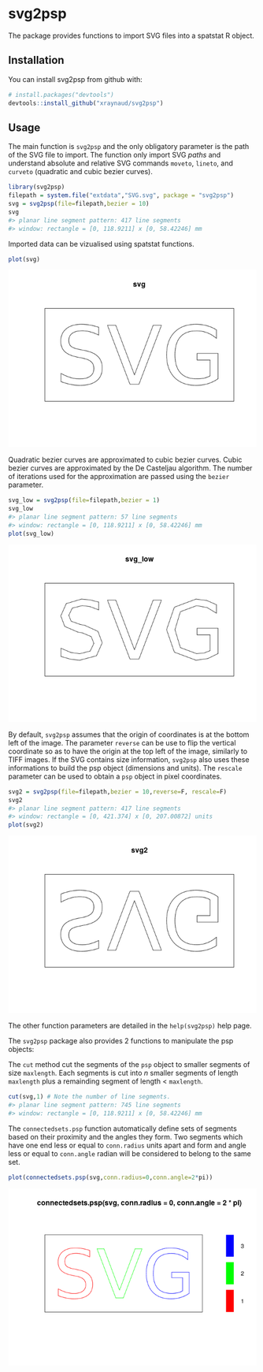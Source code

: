 
svg2psp
=======

The package provides functions to import SVG files into a spatstat R object.

Installation
------------

You can install svg2psp from github with:

``` r
# install.packages("devtools")
devtools::install_github("xraynaud/svg2psp")
```

Usage
-----

The main function is `svg2psp` and the only obligatory parameter is the path of the SVG file to import. The function only import SVG *paths* and understand absolute and relative SVG commands `moveto`, `lineto`, and `curveto` (quadratic and cubic bezier curves).

``` r
library(svg2psp)
filepath = system.file("extdata","SVG.svg", package = "svg2psp")
svg = svg2psp(file=filepath,bezier = 10)
svg
#> planar line segment pattern: 417 line segments
#> window: rectangle = [0, 118.9211] x [0, 58.42246] mm
```

Imported data can be vizualised using spatstat functions.

``` r
plot(svg)
```

![](README/README-plot-1.png)

Quadratic bezier curves are approximated to cubic bezier curves. Cubic bezier curves are approximated by the De Casteljau algorithm. The number of iterations used for the approximation are passed using the `bezier` parameter.

``` r
svg_low = svg2psp(file=filepath,bezier = 1)
svg_low
#> planar line segment pattern: 57 line segments
#> window: rectangle = [0, 118.9211] x [0, 58.42246] mm
plot(svg_low)
```

![](README/README-lowres-1.png)

By default, `svg2psp` assumes that the origin of coordinates is at the bottom left of the image. The parameter `reverse` can be use to flip the vertical coordinate so as to have the origin at the top left of the image, similarly to TIFF images. If the SVG contains size information, `svg2psp` also uses these informations to build the psp object (dimensions and units). The `rescale` parameter can be used to obtain a `psp` object in pixel coordinates.

``` r
svg2 = svg2psp(file=filepath,bezier = 10,reverse=F, rescale=F)
svg2
#> planar line segment pattern: 417 line segments
#> window: rectangle = [0, 421.374] x [0, 207.00872] units
plot(svg2)
```

![](README/README-flip-1.png)

The other function parameters are detailed in the `help(svg2psp)` help page.

The `svg2psp` package also provides 2 functions to manipulate the psp objects:

The `cut` method cut the segments of the `psp` object to smaller segments of size `maxlength`. Each segments is cut into *n* smaller segments of length `maxlength` plus a remainding segment of length &lt; `maxlength`.

``` r
cut(svg,1) # Note the number of line segments.
#> planar line segment pattern: 745 line segments
#> window: rectangle = [0, 118.9211] x [0, 58.42246] mm
```

The `connectedsets.psp` function automatically define sets of segments based on their proximity and the angles they form. Two segments which have one end less or equal to `conn.radius` units apart and form and angle less or equal to `conn.angle` radian will be considered to belong to the same set.

``` r
plot(connectedsets.psp(svg,conn.radius=0,conn.angle=2*pi))
```

![](README/README-connected-1.png)
